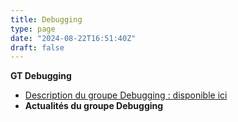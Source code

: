 ```yaml
---
title: Debugging
type: page
date: "2024-08-22T16:51:40Z"
draft: false
---
```


**GT Debugging**


  * [Description du groupe Debugging : disponible ici](/group/debugging/)
  * **Actualités du groupe Debugging**


